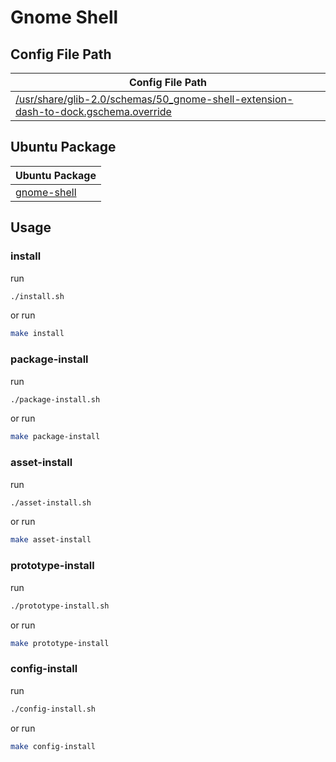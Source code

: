 

# Gnome Shell




## Config File Path

| Config File Path |
| --- |
| [/usr/share/glib-2.0/schemas/50_gnome-shell-extension-dash-to-dock.gschema.override](./asset/overlay/usr/share/glib-2.0/schemas/50_gnome-shell-extension-dash-to-dock.gschema.override) |




## Ubuntu Package

| Ubuntu Package |
| --- |
| [gnome-shell](https://packages.ubuntu.com/noble/gnome-shell) |




## Usage


### install

run

``` sh
./install.sh
```

or run

``` sh
make install
```


### package-install

run

``` sh
./package-install.sh
```

or run

``` sh
make package-install
```


### asset-install

run

``` sh
./asset-install.sh
```

or run

``` sh
make asset-install
```


### prototype-install

run

``` sh
./prototype-install.sh
```

or run

``` sh
make prototype-install
```


### config-install

run

``` sh
./config-install.sh
```

or run

``` sh
make config-install
```
